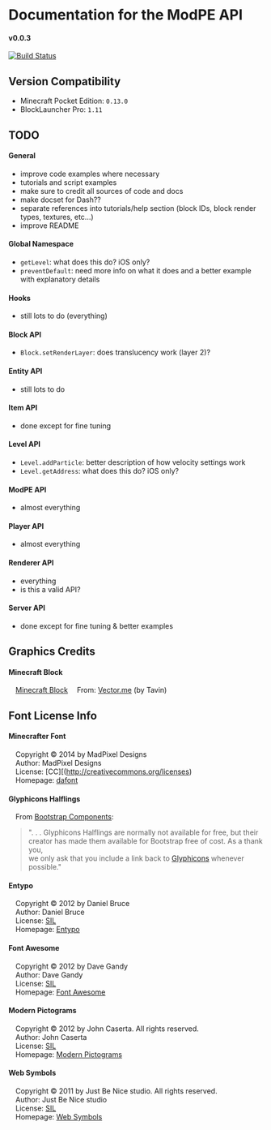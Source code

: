# Documentation for the ModPE API

#### v0.0.3
[![Build Status](https://travis-ci.org/duggum/modpe-api.svg?branch=master)][travis]

[travis]: https://travis-ci.org/duggum/modpe-api "Travis CI Build Status"

## Version Compatibility

- Minecraft Pocket Edition: `0.13.0`
- BlockLauncher Pro: `1.11`  

## TODO
#### General
- improve code examples where necessary
- tutorials and script examples
- make sure to credit all sources of code and docs
- make docset for Dash??
- separate references into tutorials/help section (block IDs, block render types, textures, etc...)
- improve README

#### Global Namespace
- `getLevel`: what does this do? iOS only?
- `preventDefault`: need more info on what it does and a better example with explanatory details

#### Hooks
- still lots to do (everything)

#### Block API
- `Block.setRenderLayer`: does translucency work (layer 2)?

#### Entity API
- still lots to do

#### Item API
- done except for fine tuning

#### Level API
- `Level.addParticle`: better description of how velocity settings work
- `Level.getAddress`: what does this do? iOS only?

#### ModPE API
- almost everything

#### Player API
- almost everything

#### Renderer API
- everything
- is this a valid API?

#### Server API
- done except for fine tuning & better examples

## Graphics Credits

#### Minecraft Block
&emsp;[Minecraft Block][block]
&emsp;From: [Vector.me][Vector.me] (by Tavin)

## Font License Info

#### Minecrafter Font
&emsp;Copyright &copy; 2014 by MadPixel Designs  
&emsp;Author:   MadPixel Designs  
&emsp;License:  [CC][(http://creativecommons.org/licenses)  
&emsp;Homepage: [dafont](http://www.dafont.com/minecrafter.font)

#### Glyphicons Halflings
&emsp;From [Bootstrap Components][bs]:
> ". . . Glyphicons Halflings are normally not available for free, but their  
> creator has made them available for Bootstrap free of cost. As a thank you,  
> we only ask that you include a link back to [Glyphicons][glyphicons] whenever possible."

#### Entypo
&emsp;Copyright &copy; 2012 by Daniel Bruce  
&emsp;Author:   Daniel Bruce  
&emsp;License:  [SIL][sil]  
&emsp;Homepage: [Entypo][entypo]

#### Font Awesome
&emsp;Copyright &copy; 2012 by Dave Gandy  
&emsp;Author:    Dave Gandy  
&emsp;License:   [SIL][sil]  
&emsp;Homepage:  [Font Awesome][font_awesome]

#### Modern Pictograms
&emsp;Copyright &copy; 2012 by John Caserta. All rights reserved.  
&emsp;Author:    John Caserta  
&emsp;License:   [SIL][sil]  
&emsp;Homepage:  [Modern Pictograms][modern_picts]

#### Web Symbols
&emsp;Copyright &copy; 2011 by Just Be Nice studio. All rights reserved.  
&emsp;Author:    Just Be Nice studio  
&emsp;License:   [SIL][sil]  
&emsp;Homepage:  [Web Symbols][web_symbols]

[block]: http://vector.me/browse/286710/minecraft_block "Minecraft Block"
[vector.me]: http://vector.me "Vector.me"
[bs]: http://getbootstrap.com/components/ "Bootstrap Components"
[sil]: http://scripts.sil.org/OFL "SIL Open Font License"
[glyphicons]: http://glyphicons.com "Glyphicons Halflings"
[entypo]: http://www.entypo.com "Entypo"
[font_awesome]: http://fortawesome.github.com/Font-Awesome/ "Font Awesome"
[modern_picts]: http://thedesignoffice.org/project/modern-pictograms/ "Modern Pictograms"
[web_symbols]: http://www.justbenice.ru/studio/websymbols "Web Symbols"

